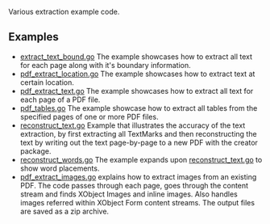 Various extraction example code.

## Examples

- [extract_text_bound.go](extract_text_bound.go) The example showcases how to extract all text for each page along with it's boundary information.
- [pdf_extract_location.go](pdf_extract_location.go) The example showcases how to extract text at certain location.
- [pdf_extract_text.go](pdf_extract_text.go) The example showcases how to extract all text for each page of a PDF file.
- [pdf_tables.go](pdf_tables.go) The example showcase how to extract all tables from the specified pages of one or more PDF files.
- [reconstruct_text.go](reconstruct_text.go) Example that illustrates the accuracy of the text extraction, by first extracting all TextMarks and then reconstructing the text by writing out the text page-by-page to a new PDF with the creator package.
- [reconstruct_words.go](reconstruct_words.go) The example expands upon [reconstruct_text.go](reconstruct_text.go) to show word placements.
- [pdf_extract_images.go](pdf_extract_images.go) explains how to extract images from an existing PDF. The code passes through each page, goes through the content stream and finds XObject Images and inline images. Also handles images referred within XObject Form content streams. The output files are saved as a zip archive.
